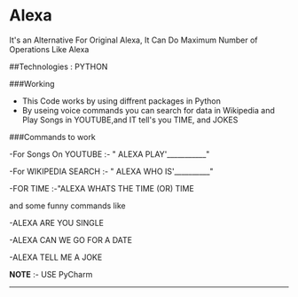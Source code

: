 # Alexa
It's an Alternative For Original Alexa, It Can Do Maximum Number of Operations Like Alexa 

##Technologies : PYTHON

###Working
- This Code works by using diffrent packages in Python
- By useing voice commands you can search for data in Wikipedia and Play Songs in YOUTUBE,and IT tell's you TIME, and JOKES

###Commands to work

-For Songs On YOUTUBE :- " ALEXA PLAY'___________"

-For WIKIPEDIA SEARCH :- " ALEXA WHO IS'__________"

-FOR TIME              :-"ALEXA WHATS THE TIME (OR) TIME

and some funny commands like

-ALEXA ARE YOU SINGLE

-ALEXA CAN WE GO FOR A DATE

-ALEXA TELL ME A JOKE


**NOTE** :- USE PyCharm


-----------------------------------------------------------------------------------------------------


